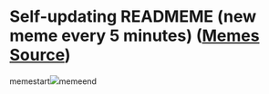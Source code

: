 # Self-updating READMEME (new meme every 5 minutes) ([Memes Source](https://bramses.notion.site/a49c1e962b7646879176ac3b327b6533?v=4d1eda54b170483cb03a40f257231764))

memestart![](https://www.notion.so/image/https%3A%2F%2Fs3-us-west-2.amazonaws.com%2Fsecure.notion-static.com%2F86dee021-cb1c-465b-8c6f-7c617a920043%2F1BDBDC37-F10F-4861-A063-3440A3B8BF49.png?table=block&id=34c84773-d585-4caf-aa95-6284b9dbbea6&cache=v2)memeend
